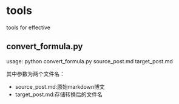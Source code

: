 # tools
tools for effective

## convert_formula.py
usage: python convert_formula.py source_post.md target_post.md

其中参数为两个文件名：
- source_post.md:原始markdown博文
- target_post.md:存储转换后的文件名
